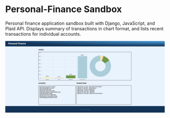 # Personal-Finance Sandbox 

Personal finance application sandbox built with Django, JavaScript, and Plaid API. Displays summary of transactions in chart format, and lists recent transactions for individual accounts.

![Application example](/static/readme-img.jpg)

